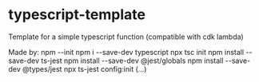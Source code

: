 # typescript-template
Template for a simple typescript function (compatible with cdk lambda)

Made by:
    npm --init
    npm i --save-dev typescript
    npx tsc init
    npm install --save-dev ts-jest
    npm install --save-dev @jest/globals
    npm install --save-dev @types/jest
    npx ts-jest config:init
    (...)
